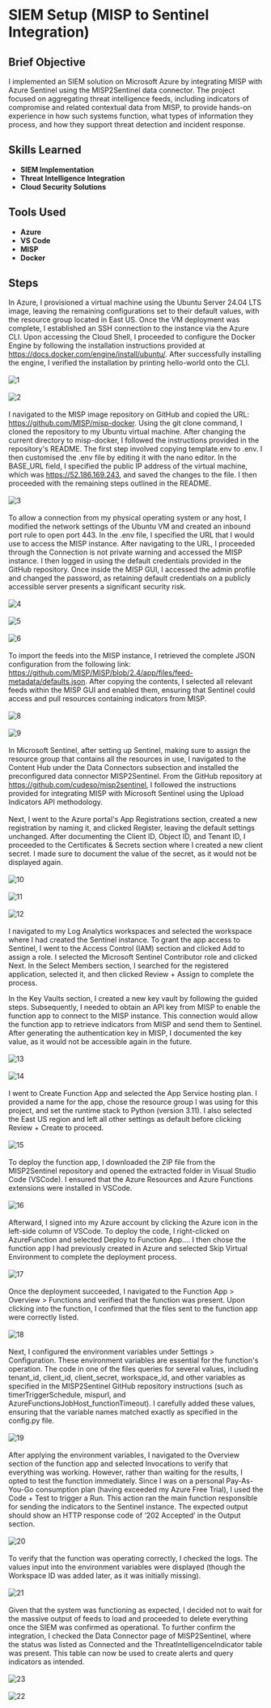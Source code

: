 <h1>SIEM Setup (MISP to Sentinel Integration)</h1>

<h2>Brief Objective</h2>
I implemented an SIEM solution on Microsoft Azure by integrating MISP with Azure Sentinel using the MISP2Sentinel data connector. The project focused on aggregating threat intelligence feeds, including indicators of compromise and related contextual data from MISP, to provide hands-on experience in how such systems function, what types of information they process, and how they support threat detection and incident response.
<br />


<h2>Skills Learned</h2>

- <b>SIEM Implementation</b> 
- <b>Threat Intelligence Integration</b>
- <b>Cloud Security Solutions</b>

<h2>Tools Used</h2>

- <b>Azure</b>
- <b>VS Code</b> 
- <b>MISP</b>
- <b>Docker</b>

<h2>Steps</h2>

In Azure, I provisioned a virtual machine using the Ubuntu Server 24.04 LTS image, leaving the remaining configurations set to their default values, with the resource group located in East US. Once the VM deployment was complete, I established an SSH connection to the instance via the Azure CLI. Upon accessing the Cloud Shell, I proceeded to configure the Docker Engine by following the installation instructions provided at https://docs.docker.com/engine/install/ubuntu/. After successfully installing the engine, I verified the installation by printing hello-world onto the CLI. <br/>
<br/>
![1](https://github.com/user-attachments/assets/72f6a8f1-8362-4b21-b2cf-6f0011bc4bcd) <br/>
<br/>
![2](https://github.com/user-attachments/assets/1a3d7572-b889-4970-bdd4-d3b51ecf3770) <br/>
<br />
I navigated to the MISP image repository on GitHub and copied the URL: https://github.com/MISP/misp-docker. Using the git clone command, I cloned the repository to my Ubuntu virtual machine. After changing the current directory to misp-docker, I followed the instructions provided in the repository's README. The first step involved copying template.env to .env. I then customised the .env file by editing it with the nano editor. In the BASE_URL field, I specified the public IP address of the virtual machine, which was https://52.186.169.243, and saved the changes to the file. I then proceeded with the remaining steps outlined in the README.  <br/>
<br/>
![3](https://github.com/user-attachments/assets/15ae7cb1-7be0-4929-9f43-6d7bf5246ba8) <br/>
<br />
To allow a connection from my physical operating system or any host, I modified the network settings of the Ubuntu VM and created an inbound port rule to open port 443. In the .env file, I specified the URL that I would use to access the MISP instance. After navigating to the URL, I proceeded through the Connection is not private warning and accessed the MISP instance. I then logged in using the default credentials provided in the GitHub repository. Once inside the MISP GUI, I accessed the admin profile and changed the password, as retaining default credentials on a publicly accessible server presents a significant security risk. <br/>
<br/>
![4](https://github.com/user-attachments/assets/12cccab2-e4cc-4715-a6fe-e496e326a854) <br/>
<br/>
![5](https://github.com/user-attachments/assets/1d9d4bca-195c-4376-bdc3-7a2aa96f3ecb) <br/>
<br/>
![6](https://github.com/user-attachments/assets/92b9f2d8-ab8b-4d09-a9c5-a5529ffb8be0) <br/>
<br />
To import the feeds into the MISP instance, I retrieved the complete JSON configuration from the following link: https://github.com/MISP/MISP/blob/2.4/app/files/feed-metadata/defaults.json. After copying the contents, I selected all relevant feeds within the MISP GUI and enabled them, ensuring that Sentinel could access and pull resources containing indicators from MISP.  <br/>
<br/>
![8](https://github.com/user-attachments/assets/e3e1a131-5e62-4787-919e-5f8fc1a7fc1d) <br/>
<br/>
![9](https://github.com/user-attachments/assets/9ea40ea1-9b74-4ad2-be85-4f2411119c12) <br/>
<br />
In Microsoft Sentinel, after setting up Sentinel, making sure to assign the resource group that contains all the resources in use, I navigated to the Content Hub under the Data Connectors subsection and installed the preconfigured data connector MISP2Sentinel. From the GitHub repository at https://github.com/cudeso/misp2sentinel, I followed the instructions provided for integrating MISP with Microsoft Sentinel using the Upload Indicators API methodology.  <br/>
<br />
Next, I went to the Azure portal's App Registrations section, created a new registration by naming it, and clicked Register, leaving the default settings unchanged. After documenting the Client ID, Object ID, and Tenant ID, I proceeded to the Certificates & Secrets section where I created a new client secret. I made sure to document the value of the secret, as it would not be displayed again.  <br/>
<br/>
![10](https://github.com/user-attachments/assets/110bce99-0d69-4f2b-ace5-887cbaa2b287) <br/>
<br/>
![11](https://github.com/user-attachments/assets/8f72dd35-7ec9-45cb-ad15-68cbfac16b24) <br/>
<br/>
![12](https://github.com/user-attachments/assets/a8b43f07-dfa7-40e9-a03d-163ef113493d) <br/>
<br />
I navigated to my Log Analytics workspaces and selected the workspace where I had created the Sentinel instance. To grant the app access to Sentinel, I went to the Access Control (IAM) section and clicked Add to assign a role. I selected the Microsoft Sentinel Contributor role and clicked Next. In the Select Members section, I searched for the registered application, selected it, and then clicked Review + Assign to complete the process. <br/>

In the Key Vaults section, I created a new key vault by following the guided steps. Subsequently, I needed to obtain an API key from MISP to enable the function app to connect to the MISP instance. This connection would allow the function app to retrieve indicators from MISP and send them to Sentinel. After generating the authentication key in MISP, I documented the key value, as it would not be accessible again in the future. <br/>
<br/>
![13](https://github.com/user-attachments/assets/2656992f-55cb-4578-965a-1b0819739d05) <br/>
<br/>
![14](https://github.com/user-attachments/assets/9d87ae0d-25d8-41f7-8ad6-c4b75721c1bd) <br/>
<br />
I went to Create Function App and selected the App Service hosting plan. I provided a name for the app, chose the resource group I was using for this project, and set the runtime stack to Python (version 3.11). I also selected the East US region and left all other settings as default before clicking Review + Create to proceed. <br />
<br/>
![15](https://github.com/user-attachments/assets/5bd9365f-9ec6-486e-8081-ce232cbdff3d) <br/>
<br />
To deploy the function app, I downloaded the ZIP file from the MISP2Sentinel repository and opened the extracted folder in Visual Studio Code (VSCode). I ensured that the Azure Resources and Azure Functions extensions were installed in VSCode. <br />
<br/>
![16](https://github.com/user-attachments/assets/afbe8985-3889-440a-b656-db52df07f536) <br/>
<br />
Afterward, I signed into my Azure account by clicking the Azure icon in the left-side column of VSCode. To deploy the code, I right-clicked on AzureFunction and selected Deploy to Function App…. I then chose the function app I had previously created in Azure and selected Skip Virtual Environment to complete the deployment process. <br/>
<br/>
![17](https://github.com/user-attachments/assets/eb62bf9e-5a64-4f93-a57c-f3530f15c1b9) <br/>
<br />
Once the deployment succeeded, I navigated to the Function App > Overview > Functions and verified that the function was present. Upon clicking into the function, I confirmed that the files sent to the function app were correctly listed. <br />
<br/>
![18](https://github.com/user-attachments/assets/56761294-68ab-49ca-b004-9f5075165a94) <br/>
<br />
Next, I configured the environment variables under Settings > Configuration. These environment variables are essential for the function's operation. The code in one of the files queries for several values, including tenant_id, client_id, client_secret, workspace_id, and other variables as specified in the MISP2Sentinel GitHub repository instructions (such as timerTriggerSchedule, mispurl, and AzureFunctionsJobHost_functionTimeout). I carefully added these values, ensuring that the variable names matched exactly as specified in the config.py file. <br />
<br/>
![19](https://github.com/user-attachments/assets/3611a6b7-fc10-41a2-b807-9c8796819c68) <br/>
<br />
After applying the environment variables, I navigated to the Overview section of the function app and selected Invocations to verify that everything was working. However, rather than waiting for the results, I opted to test the function immediately. Since I was on a personal Pay-As-You-Go consumption plan (having exceeded my Azure Free Trial), I used the Code + Test to trigger a Run. This action ran the main function responsible for sending the indicators to the Sentinel instance. The expected output should show an HTTP response code of ‘202 Accepted’ in the Output section. <br />
<br/>
![20](https://github.com/user-attachments/assets/57e2f40c-c71a-4fb2-ab94-bca3ce8dd324) <br/>
<br />
To verify that the function was operating correctly, I checked the logs. The values input into the environment variables were displayed (though the Workspace ID was added later, as it was initially missing). <br />
<br/>
![21](https://github.com/user-attachments/assets/25ea788d-f547-4e14-800a-2a49ba935f2f) <br/>
<br />
Given that the system was functioning as expected, I decided not to wait for the massive output of feeds to load and proceeded to delete everything once the SIEM was confirmed as operational. To further confirm the integration, I checked the Data Connector page of MISP2Sentinel, where the status was listed as Connected and the ThreatIntelligenceIndicator table was present. This table can now be used to create alerts and query indicators as intended. <br />
<br/>
![23](https://github.com/user-attachments/assets/d8ce27e7-4840-4c53-b3c1-0da7f59bbd1d) <br/>
<br/>
![22](https://github.com/user-attachments/assets/e483492e-5d2a-424f-9ee6-1785ccbf710e) <br/>
<!--
 ```diff
- text in red
+ text in green
! text in orange
# text in gray
@@ text in purple (and bold)@@
```
--!>
